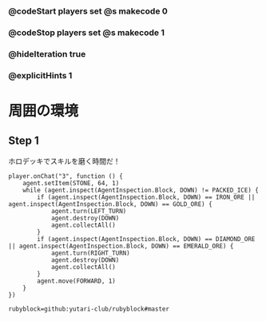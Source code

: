 ### @codeStart players set @s makecode 0
### @codeStop players set @s makecode 1

### @hideIteration true 
### @explicitHints 1


# 周囲の環境
<!-- # Surroundings  -->

## Step 1
ホロデッキでスキルを磨く時間だ！
<!-- Time to work on your skills on the Holodeck! -->


```ghost
player.onChat("3", function () {
    agent.setItem(STONE, 64, 1)
    while (agent.inspect(AgentInspection.Block, DOWN) != PACKED_ICE) {
        if (agent.inspect(AgentInspection.Block, DOWN) == IRON_ORE || agent.inspect(AgentInspection.Block, DOWN) == GOLD_ORE) {
            agent.turn(LEFT_TURN)
            agent.destroy(DOWN)
            agent.collectAll()
        }
        if (agent.inspect(AgentInspection.Block, DOWN) == DIAMOND_ORE || agent.inspect(AgentInspection.Block, DOWN) == EMERALD_ORE) {
            agent.turn(RIGHT_TURN)
            agent.destroy(DOWN)
            agent.collectAll()
        }
        agent.move(FORWARD, 1)
    }
})
```
```package
rubyblock=github:yutari-club/rubyblock#master
```